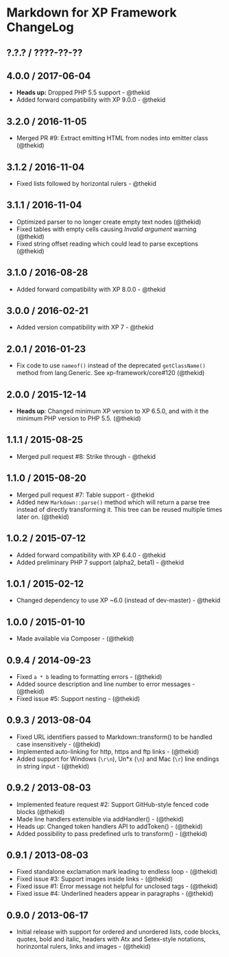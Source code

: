 Markdown for XP Framework ChangeLog
========================================================================

## ?.?.? / ????-??-??

## 4.0.0 / 2017-06-04

* **Heads up:** Dropped PHP 5.5 support - @thekid
* Added forward compatibility with XP 9.0.0 - @thekid

## 3.2.0 / 2016-11-05

* Merged PR #9: Extract emitting HTML from nodes into emitter class
  (@thekid)

## 3.1.2 / 2016-11-04

* Fixed lists followed by horizontal rulers - @thekid

## 3.1.1 / 2016-11-04

* Optimized parser to no longer create empty text nodes
  (@thekid)
* Fixed tables with empty cells causing *Invalid argument* warning
  (@thekid)
* Fixed string offset reading which could lead to parse exceptions
  (@thekid)

## 3.1.0 / 2016-08-28

* Added forward compatibility with XP 8.0.0 - @thekid

## 3.0.0 / 2016-02-21

* Added version compatibility with XP 7 - @thekid

## 2.0.1 / 2016-01-23

* Fix code to use `nameof()` instead of the deprecated `getClassName()`
  method from lang.Generic. See xp-framework/core#120
  (@thekid)

## 2.0.0 / 2015-12-14

* **Heads up**: Changed minimum XP version to XP 6.5.0, and with it the
  minimum PHP version to PHP 5.5.
  (@thekid)

## 1.1.1 / 2015-08-25

* Merged pull request #8: Strike through - @thekid

## 1.1.0 / 2015-08-20

* Merged pull request #7: Table support - @thekid
* Added new `Markdown::parse()` method which will return a parse tree
  instead of directly transforming it. This tree can be reused multiple
  times later on.
  (@thekid)

## 1.0.2 / 2015-07-12

* Added forward compatibility with XP 6.4.0 - @thekid
* Added preliminary PHP 7 support (alpha2, beta1) - @thekid

## 1.0.1 / 2015-02-12

* Changed dependency to use XP ~6.0 (instead of dev-master) - @thekid

## 1.0.0 / 2015-01-10

* Made available via Composer - (@thekid)

## 0.9.4 / 2014-09-23

* Fixed `a * b` leading to formatting errors - (@thekid)
* Added source description and line number to error messages - (@thekid)
* Fixed issue #5: Support nesting - (@thekid)

## 0.9.3 / 2013-08-04

* Fixed URL identifiers passed to Markdown::transform() to be handled
  case insensitively - (@thekid)
* Implemented auto-linking for http, https and ftp links - (@thekid)
* Added support for Windows (`\r\n`), Un*x (`\n`) and Mac (`\r`) line
  endings in string input - (@thekid)

## 0.9.2 / 2013-08-03

* Implemented feature request #2: Support GitHub-style fenced code blocks
  (@thekid)
* Made line handlers extensible via addHandler() - (@thekid)
* Heads up: Changed token handlers API to addToken() - (@thekid)
* Added possibility to pass predefined urls to transform() - (@thekid)

## 0.9.1 / 2013-08-03

* Fixed standalone exclamation mark leading to endless loop - (@thekid)
* Fixed issue #3: Support images inside links - (@thekid)
* Fixed issue #1: Error message not helpful for unclosed tags - (@thekid)
* Fixed issue #4: Underlined headers appear in paragraphs - (@thekid)

## 0.9.0 / 2013-06-17

* Initial release with support for ordered and unordered lists, code 
  blocks, quotes, bold and italic, headers with Atx and Setex-style
  notations, horinzontal rulers, links and images - (@thekid)
